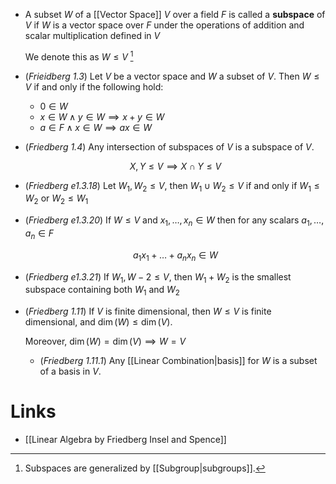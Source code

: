 * A subset $W$ of a [[Vector Space]] $V$ over a field $F$ is called a **subspace** of $V$ if $W$ is a vector space over $F$ under the operations of addition and scalar multiplication defined in $V$
  
  We denote this as $W\le V$ [^group_theory]

[^group_theory]: Subspaces are generalized by [[Subgroup|subgroups]].

* (*Frieidberg 1.3*) Let $V$ be a vector space and $W$ a subset of $V$. Then $W\le V$ if and only if the following hold:
	* $0\in W$
	* $x\in W \wedge y\in W \implies x+y\in W$
	* $a\in F \wedge x\in W \implies ax\in W$
* (*Friedberg 1.4*) Any intersection of subspaces of $V$ is a subspace of $V$. 
  
  $$
  X,Y\le V \implies X\cap Y \le V
  $$

* (*Friedberg e1.3.18*) Let $W_1,W_2\le V$, then $W_1\cup W_2 \le V$ if and only if $W_1 \le W_2$ or $W_2 \le W_1$ 
* (*Friedberg e1.3.20*) If $W\le V$ and $x_1,\dots,x_n\in W$ then for any scalars $a_1,\dots,a_n\in F$
  
  $$
  a_1x_1 +\dots + a_nx_n \in W
  $$

* (*Friedberg e1.3.21*) If $W_1,W-2 \le V$, then $W_1 + W_2$ is the smallest subspace containing both $W_1$ and $W_2$

* (*Friedberg 1.11*) If $V$ is finite dimensional, then $W\le V$ is finite dimensional, and $\dim(W)\le \dim(V)$. 
  
  Moreover, $\dim(W)=\dim(V) \implies W=V$
	* (*Friedberg 1.11.1*) Any [[Linear Combination|basis]] for $W$ is a subset of a basis in $V$. 


# Links
 * [[Linear Algebra by Friedberg Insel and Spence]]